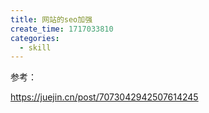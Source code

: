 ```yaml
---
title: 网站的seo加强
create_time: 1717033810
categories:
  - skill
---
```



参考：

https://juejin.cn/post/7073042942507614245

